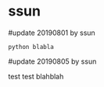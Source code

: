 # ssun

#update 20190801 by ssun
```
python blabla

```
#update 20190805 by ssun

test test
blahblah
